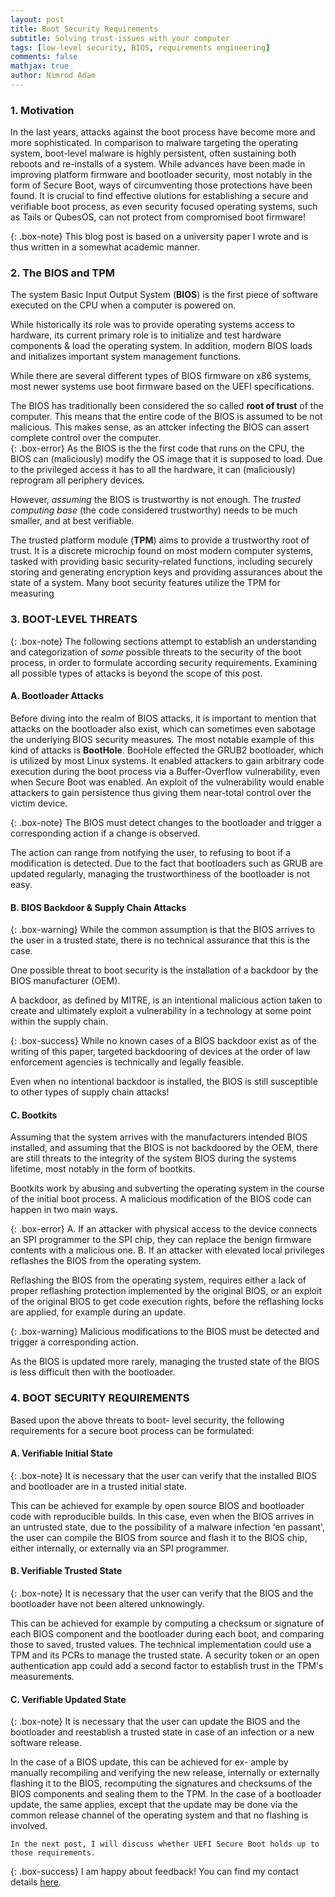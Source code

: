 ```yaml
---
layout: post
title: Boot Security Requirements
subtitle: Solving trust-issues with your computer 
tags: [low-level security, BIOS, requirements engineering]
comments: false
mathjax: true
author: Nimrod Adam
---
```


### 1. Motivation

In the last years, attacks against the boot process have
become more and more sophisticated. 
In comparison to malware targeting the operating system, boot-level malware is
highly persistent, often sustaining both reboots and re-installs
of a system. 
While advances have been made in improving platform
firmware and bootloader security, most notably in the form
of Secure Boot, ways of circumventing those protections have
been found. 
It is crucial to find effective olutions for establishing a secure and verifiable boot process,
as even security focused operating systems, such as Tails or QubesOS, can not protect
from compromised boot firmware!

{: .box-note}
This blog post is based on a university paper I wrote and is thus written in a somewhat academic manner.  

### 2. The BIOS and TPM

The system Basic Input Output System (**BIOS**) is the first
piece of software executed on the CPU when a computer
is powered on. 

While historically its role was to provide
operating systems access to hardware, its current primary
role is to initialize and test hardware components & load
the operating system. In addition, modern BIOS loads and
initializes important system management functions.

While there are several different types of BIOS firmware on x86
systems, most newer systems use boot firmware based on
the UEFI specifications. 

The BIOS has traditionally been considered the so called **root of trust**
of the computer. This means that the entire code of the BIOS is assumed to be not malicious. 
This makes sense, as an attcker infecting the BIOS can assert complete control over the computer.  
{: .box-error}
As the BIOS is the the first code that runs on
the CPU, the BIOS can (maliciously) modify the OS image that
it is supposed to load. Due to the privileged access it has to
all the hardware, it can (maliciously) reprogram all periphery
devices.

However, *assuming* the BIOS is trustworthy is not enough. 
The *trusted computing base* (the code considered trustworthy) needs to be much smaller,
and at best verifiable.   

The trusted platform module (**TPM**) aims to provide a trustworthy root of trust. 
It is a discrete microchip found on most modern computer systems, tasked with
providing basic security-related functions, including securely
storing and generating encryption keys and providing assurances about the state of a system. 
Many boot security features utilize the TPM for measuring 

### 3. BOOT-LEVEL THREATS

{: .box-note}
The following sections attempt
to establish an understanding and categorization of *some* possible
threats to the security of the boot process, in order to formulate
according security requirements. Examining all possible types of attacks is beyond
the scope of this post. 

#### A. Bootloader Attacks

Before diving into the realm of BIOS attacks, it is
important to mention that attacks on the bootloader also exist,
which can sometimes even sabotage the underlying BIOS
security measures. 
The most notable example of this
kind of attacks is **BootHole**.
BooHole effected the GRUB2 bootloader, which is utilized by most Linux systems. 
It enabled attackers to gain arbitrary code execution during the
boot process via a Buffer-Overflow vulnerability, even when
Secure Boot was enabled. An exploit of the vulnerability
would enable attackers to gain persistence thus giving them
near-total control over the victim device.

{: .box-note}
The BIOS must detect changes to the bootloader
and trigger a corresponding action if a change is observed.

The action can range from notifying the user, to refusing to
boot if a modification is detected.
Due to the fact that bootloaders such as GRUB are updated
regularly, managing the trustworthiness of the bootloader is not easy.


#### B. BIOS Backdoor & Supply Chain Attacks

{: .box-warning}
While the common assumption is that the BIOS arrives to
the user in a trusted state, there is no technical assurance that
this is the case. 

One possible threat to boot security is the
installation of a backdoor by the BIOS manufacturer (OEM).

A backdoor, as defined by MITRE, is an intentional malicious
action taken to create and ultimately exploit a vulnerability
in a technology at some point within the supply chain.

{: .box-success}
While no known cases of a BIOS backdoor exist as of the
writing of this paper, targeted backdooring of devices at the
order of law enforcement agencies is technically and legally
feasible.

Even when no intentional backdoor is installed, the BIOS is
still susceptible to other types of supply chain attacks! 

#### C. Bootkits

Assuming that the system arrives with the manufacturers
intended BIOS installed, and assuming that the  BIOS is not backdoored by the OEM, 
there are still threats to the integrity of the system BIOS during the systems lifetime,
most notably in the form of bootkits.

Bootkits work by abusing and subverting the operating system
in the course of the initial boot process. 
A malicious modification of the BIOS code can happen in two main ways.

{: .box-error}
A. If an attacker with physical access to the device
   connects an SPI programmer to the SPI chip, they can
   replace the benign firmware contents with a malicious one.
B. If an attacker with elevated local privileges reflashes the BIOS 
   from the operating system.

Reflashing the BIOS from the operating system, requires either a lack of proper reflashing protection implemented by the original BIOS, or an exploit of the original BIOS to get
code execution rights, before the reflashing locks are applied, for example during an update.

{: .box-warning}
Malicious modifications to the BIOS must be detected
and trigger a corresponding action.

As the BIOS is updated more rarely, managing the trusted
state of the BIOS is less difficult then with the bootloader.

### 4. BOOT SECURITY REQUIREMENTS

Based upon the above threats to boot-
level security, the following requirements for a secure boot
process can be formulated:

#### A. Verifiable Initial State

{: .box-note}
It is necessary that the user can verify that the installed
BIOS and bootloader are in a trusted initial state.

This can be achieved for example by open source BIOS and bootloader
code with reproducible builds.
In this case, even when the BIOS arrives in an untrusted
state, due to the possibility of a malware infection 'en passant',
the user can compile the BIOS from source and flash it to
the BIOS chip, either internally, or externally via an SPI
programmer.

#### B. Verifiable Trusted State

{: .box-note}
It is necessary that the user can verify that the BIOS and the
bootloader have not been altered unknowingly.

This can be achieved for example by computing a checksum
or signature of each BIOS component and the bootloader
during each boot, and comparing those to saved, trusted values.
The technical implementation could use a TPM and its PCRs
to manage the trusted state. A security token or an open
authentication app could add a second factor to establish trust
in the TPM's measurements.

#### C. Verifiable Updated State

{: .box-note}
It is necessary that the user can update the BIOS and the
bootloader and reestablish a trusted state in case of an infection
or a new software release.

In the case of a BIOS update, this can be achieved for ex-
ample by manually recompiling and verifying the new release, internally or
externally flashing it to the BIOS, recomputing the signatures
and checksums of the BIOS components and sealing them to
the TPM.
In the case of a bootloader update, the same applies, except
that the update may be done via the common release channel
of the operating system and that no flashing is involved.

``In the next post, I will discuss whether UEFI Secure Boot holds up to those requirements.`` 

{: .box-success}
I am happy about feedback!
You can find my contact details [here](/nimrodSec/contact).
